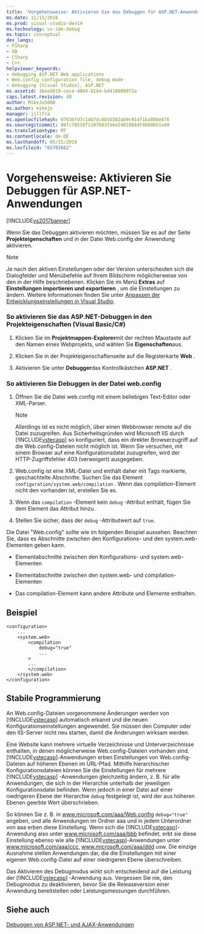 ```yaml
---
title: 'Vorgehensweise: Aktivieren Sie das Debuggen für ASP.NET-Anwendungen | Microsoft-Dokumentation'
ms.date: 11/15/2016
ms.prod: visual-studio-dev14
ms.technology: vs-ide-debug
ms.topic: conceptual
dev_langs:
- FSharp
- VB
- CSharp
- C++
helpviewer_keywords:
- debugging ASP.NET Web applications
- Web.config configuration file, debug mode
- debugging [Visual Studio], ASP.NET
ms.assetid: 3beed819-cece-4864-8184-bd410000973a
caps.latest.revision: 40
author: MikeJo5000
ms.author: mikejo
manager: jillfra
ms.openlocfilehash: 07036fd7c1db7dc8b56502ab9c914f1ba808e876
ms.sourcegitcommit: 08fc78516f1107b83f46e2401888df4868bb1e40
ms.translationtype: MT
ms.contentlocale: de-DE
ms.lasthandoff: 05/15/2019
ms.locfileid: "65703662"
---
```

# <a name="how-to-enable-debugging-for-aspnet-applications"></a>Vorgehensweise: Aktivieren Sie Debuggen für ASP.NET-Anwendungen
[!INCLUDE[vs2017banner](../includes/vs2017banner.md)]

Wenn Sie das Debuggen aktivieren möchten, müssen Sie es auf der Seite **Projekteigenschaften** und in der Datei Web.config der Anwendung aktivieren.  
  
> [!NOTE]  
> Je nach den aktiven Einstellungen oder der Version unterscheiden sich die Dialogfelder und Menübefehle auf Ihrem Bildschirm möglicherweise von den in der Hilfe beschriebenen. Klicken Sie im Menü **Extras** auf **Einstellungen importieren und exportieren** , um die Einstellungen zu ändern. Weitere Informationen finden Sie unter [Anpassen der Entwicklungseinstellungen in Visual Studio](https://msdn.microsoft.com/library/22c4debb-4e31-47a8-8f19-16f328d7dcd3).  
  
### <a name="to-enable-aspnet-debugging-in-the-project-properties-visual-basicc"></a>So aktivieren Sie das ASP.NET-Debuggen in den Projekteigenschaften (Visual Basic/C#)  
  
1. Klicken Sie im **Projektmappen-Explorer**mit der rechten Maustaste auf den Namen eines Webprojekts, und wählen Sie **Eigenschaften**aus.  
  
2. Klicken Sie in der Projekteigenschaftenseite auf die Registerkarte **Web** .  
  
3. Aktivieren Sie unter **Debugger**das Kontrollkästchen **ASP.NET** .  
  
### <a name="to-enable-debugging-in-the-webconfig-file"></a>So aktivieren Sie Debuggen in der Datei web.config  
  
1. Öffnen Sie die Datei web.config mit einem beliebigen Text-Editor oder XML-Parser.  
  
    > [!NOTE]  
    > Allerdings ist es nicht möglich, über einen Webbrowser remote auf die Datei zuzugreifen. Aus Sicherheitsgründen wird Microsoft IIS durch [!INCLUDE[vstecasp](../includes/vstecasp-md.md)] so konfiguriert, dass ein direkter Browserzugriff auf die Web.config-Dateien nicht möglich ist. Wenn Sie versuchen, mit einem Browser auf eine Konfigurationsdatei zuzugreifen, wird der HTTP-Zugriffsfehler 403 (verweigert) ausgegeben.  
  
2. Web.config ist eine XML-Datei und enthält daher mit Tags markierte, geschachtelte Abschnitte. Suchen Sie das Element `configuration/system.web/compilation` . Wenn das compilation-Element nicht den vorhanden ist, erstellen Sie es.  
  
3. Wenn das `compilation` -Element kein `debug` -Attribut enthält, fügen Sie dem Element das Attribut hinzu.  
  
4. Stellen Sie sicher, dass der `debug` -Attributwert auf `true`.  
  
Die Datei "Web.config" sollte wie im folgenden Beispiel aussehen. Beachten Sie, dass es Abschnitte zwischen den Konfigurations- und den system.web-Elementen geben kann.  
  
- Elementabschnitte zwischen den Konfigurations- und system.web-Elementen  
  
- Elementabschnitte zwischen den system.web- und compilation-Elementen  
  
- Das compilation-Element kann andere Attribute und Elemente enthalten.  
  
## <a name="example"></a>Beispiel  
  
```  
<configuration>  
    ...  
    <system.web>  
        <compilation  
            debug="true"  
            ...  
        >  
        ...  
        </compilation>  
    </system.web>  
</configuration>  
```  
  
## <a name="robust-programming"></a>Stabile Programmierung  
An Web.config-Dateien vorgenommene Änderungen werden von [!INCLUDE[vstecasp](../includes/vstecasp-md.md)] automatisch erkannt und die neuen Konfigurationseinstellungen angewendet. Sie müssen den Computer oder den IIS-Server nicht neu starten, damit die Änderungen wirksam werden.  
  
Eine Website kann mehrere virtuelle Verzeichnisse und Unterverzeichnisse enthalten, in denen möglicherweise Web.config-Dateien vorhanden sind. [!INCLUDE[vstecasp](../includes/vstecasp-md.md)]-Anwendungen erben Einstellungen von Web.config-Dateien auf höheren Ebenen im URL-Pfad. Mithilfe hierarchischer Konfigurationsdateien können Sie die Einstellungen für mehrere [!INCLUDE[vstecasp](../includes/vstecasp-md.md)] -Anwendungen gleichzeitig ändern, z. B. für alle Anwendungen, die sich in der Hierarchie unterhalb der jeweiligen Konfigurationsdatei befinden. Wenn jedoch in einer Datei auf einer niedrigeren Ebene der Hierarchie `debug` festgelegt ist, wird der aus höheren Ebenen geerbte Wert überschrieben.  
  
So können Sie z. B. in www.microsoft.com/aaa/Web.config `debug="true"` angeben, und alle Anwendungen im Ordner aaa und in jedem Unterordner von aaa erben diese Einstellung. Wenn sich die [!INCLUDE[vstecasp](../includes/vstecasp-md.md)]-Anwendung also unter www.microsoft.com/aaa/bbb befindet, erbt sie diese Einstellung ebenso wie alle [!INCLUDE[vstecasp](../includes/vstecasp-md.md)]-Anwendungen unter www.microsoft.com/aaa/ccc, www.microsoft.com/aaa/ddd usw. Die einzige Ausnahme stellen Anwendungen dar, die die Einstellungen mit einer eigenen Web.config-Datei auf einer niedrigeren Ebene überschreiben.  
  
Das Aktivieren des Debugmodus wirkt sich entscheidend auf die Leistung der [!INCLUDE[vstecasp](../includes/vstecasp-md.md)] -Anwendung aus. Vergessen Sie nie, den Debugmodus zu deaktivieren, bevor Sie die Releaseversion einer Anwendung bereitstellen oder Leistungsmessungen durchführen.  
  
## <a name="see-also"></a>Siehe auch  
[Debuggen von ASP.NET- und AJAX-Anwendungen](../debugger/debugging-aspnet-and-ajax-applications.md)  

